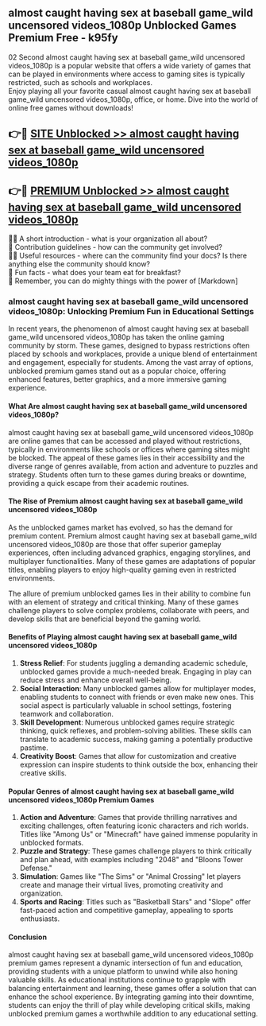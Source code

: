 ## almost caught having sex at baseball game_wild uncensored videos_1080p Unblocked Games Premium Free - k95fy

02 Second almost caught having sex at baseball game_wild uncensored videos_1080p is a popular website that offers a wide variety of games that can be played in environments where access to gaming sites is typically restricted, such as schools and workplaces.  
Enjoy playing all your favorite casual almost caught having sex at baseball game_wild uncensored videos_1080p, office, or home. Dive into the world of online free games without downloads!

## 👉🔴 [SITE Unblocked >> almost caught having sex at baseball game_wild uncensored videos_1080p](http://freeplayer.one?title=almost_caught_having_sex_at_baseball_game_wild_uncensored_videos_1080p&ref=13D)

## 👉🔴 [PREMIUM Unblocked >> almost caught having sex at baseball game_wild uncensored videos_1080p](http://freeplayer.one?title=almost_caught_having_sex_at_baseball_game_wild_uncensored_videos_1080p&ref=13D)

🙋‍♀️ A short introduction - what is your organization all about?  
🌈 Contribution guidelines - how can the community get involved?  
👩‍💻 Useful resources - where can the community find your docs? Is there anything else the community should know?  
🍿 Fun facts - what does your team eat for breakfast?  
🧙 Remember, you can do mighty things with the power of [Markdown]

### almost caught having sex at baseball game_wild uncensored videos_1080p: Unlocking Premium Fun in Educational Settings

In recent years, the phenomenon of almost caught having sex at baseball game_wild uncensored videos_1080p has taken the online gaming community by storm. These games, designed to bypass restrictions often placed by schools and workplaces, provide a unique blend of entertainment and engagement, especially for students. Among the vast array of options, unblocked premium games stand out as a popular choice, offering enhanced features, better graphics, and a more immersive gaming experience.

#### What Are almost caught having sex at baseball game_wild uncensored videos_1080p?

almost caught having sex at baseball game_wild uncensored videos_1080p are online games that can be accessed and played without restrictions, typically in environments like schools or offices where gaming sites might be blocked. The appeal of these games lies in their accessibility and the diverse range of genres available, from action and adventure to puzzles and strategy. Students often turn to these games during breaks or downtime, providing a quick escape from their academic routines.

#### The Rise of Premium almost caught having sex at baseball game_wild uncensored videos_1080p

As the unblocked games market has evolved, so has the demand for premium content. Premium almost caught having sex at baseball game_wild uncensored videos_1080p are those that offer superior gameplay experiences, often including advanced graphics, engaging storylines, and multiplayer functionalities. Many of these games are adaptations of popular titles, enabling players to enjoy high-quality gaming even in restricted environments.

The allure of premium unblocked games lies in their ability to combine fun with an element of strategy and critical thinking. Many of these games challenge players to solve complex problems, collaborate with peers, and develop skills that are beneficial beyond the gaming world.

#### Benefits of Playing almost caught having sex at baseball game_wild uncensored videos_1080p

1.  **Stress Relief**: For students juggling a demanding academic schedule, unblocked games provide a much-needed break. Engaging in play can reduce stress and enhance overall well-being.
2.  **Social Interaction**: Many unblocked games allow for multiplayer modes, enabling students to connect with friends or even make new ones. This social aspect is particularly valuable in school settings, fostering teamwork and collaboration.
3.  **Skill Development**: Numerous unblocked games require strategic thinking, quick reflexes, and problem-solving abilities. These skills can translate to academic success, making gaming a potentially productive pastime.
4.  **Creativity Boost**: Games that allow for customization and creative expression can inspire students to think outside the box, enhancing their creative skills.

#### Popular Genres of almost caught having sex at baseball game_wild uncensored videos_1080p Premium Games

1.  **Action and Adventure**: Games that provide thrilling narratives and exciting challenges, often featuring iconic characters and rich worlds. Titles like "Among Us" or "Minecraft" have gained immense popularity in unblocked formats.
2.  **Puzzle and Strategy**: These games challenge players to think critically and plan ahead, with examples including "2048" and "Bloons Tower Defense."
3.  **Simulation**: Games like "The Sims" or "Animal Crossing" let players create and manage their virtual lives, promoting creativity and organization.
4.  **Sports and Racing**: Titles such as "Basketball Stars" and "Slope" offer fast-paced action and competitive gameplay, appealing to sports enthusiasts.

#### Conclusion

almost caught having sex at baseball game_wild uncensored videos_1080p premium games represent a dynamic intersection of fun and education, providing students with a unique platform to unwind while also honing valuable skills. As educational institutions continue to grapple with balancing entertainment and learning, these games offer a solution that can enhance the school experience. By integrating gaming into their downtime, students can enjoy the thrill of play while developing critical skills, making unblocked premium games a worthwhile addition to any educational setting.